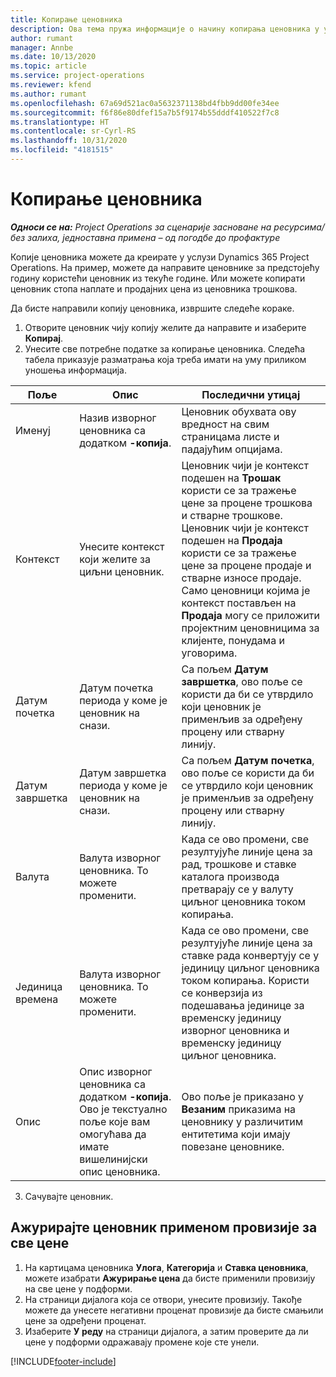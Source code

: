 ```yaml
---
title: Копирање ценовника
description: Ова тема пружа информације о начину копирања ценовника у услузи Project Operations.
author: rumant
manager: Annbe
ms.date: 10/13/2020
ms.topic: article
ms.service: project-operations
ms.reviewer: kfend
ms.author: rumant
ms.openlocfilehash: 67a69d521ac0a5632371138bd4fbb9dd00fe34ee
ms.sourcegitcommit: f6f86e80dfef15a7b5f9174b55dddf410522f7c8
ms.translationtype: HT
ms.contentlocale: sr-Cyrl-RS
ms.lasthandoff: 10/31/2020
ms.locfileid: "4181515"
---
```

# <a name="copy-price-lists"></a>Копирање ценовника

_**Односи се на:** Project Operations за сценарије засноване на ресурсима/без залиха, једноставна примена – од погодбе до профактуре_

Копије ценовника можете да креирате у услузи Dynamics 365 Project Operations. На пример, можете да направите ценовнике за предстојећу годину користећи ценовник из текуће године.  Или можете копирати ценовник стопа наплате и продајних цена из ценовника трошкова. 

Да бисте направили копију ценовника, извршите следеће кораке.

1. Отворите ценовник чију копију желите да направите и изаберите **Копирај**.
2. Унесите све потребне податке за копирање ценовника. Следећа табела приказује разматрања која треба имати на уму приликом уношења информација.

| Поље | Опис | Последични утицај |
| --- | --- | --- |
| Именуј | Назив изворног ценовника са додатком **-копија**. | Ценовник обухвата ову вредност на свим страницама листе и падајућим опцијама. |
| Контекст | Унесите контекст који желите за циљни ценовник. | Ценовник чији је контекст подешен на **Трошак** користи се за тражење цене за процене трошкова и стварне трошкове. Ценовник чији је контекст подешен на **Продаја** користи се за тражење цене за процене продаје и стварне износе продаје. Само ценовници којима је контекст постављен на **Продаја** могу се приложити пројектним ценовницима за клијенте, понудама и уговорима. |
| Датум почетка | Датум почетка периода у коме је ценовник на снази. | Са пољем **Датум завршетка**, ово поље се користи да би се утврдило који ценовник је применљив за одређену процену или стварну линију. |
| Датум завршетка | Датум завршетка периода у коме је ценовник на снази. | Са пољем **Датум почетка**, ово поље се користи да би се утврдило који ценовник је применљив за одређену процену или стварну линију. |
| Валута | Валута изворног ценовника. То можете променити. | Када се ово промени, све резултујуће линије цена за рад, трошкове и ставке каталога производа претварају се у валуту циљног ценовника током копирања. |
| Јединица времена | Валута изворног ценовника. То можете променити. | Када се ово промени, све резултујуће линије цена за ставке рада конвертују се у јединицу циљног ценовника током копирања. Користи се конверзија из подешавања јединице за временску јединицу изворног ценовника и временску јединицу циљног ценовника. |
| Опис | Опис изворног ценовника са додатком **-копија**. Ово је текстуално поље које вам омогућава да имате вишелинијски опис ценовника. | Ово поље је приказано у **Везаним** приказима на ценовнику у различитим ентитетима који имају повезане ценовнике. |

3. Сачувајте ценовник. 

## <a name="update-a-price-list-by-applying-a-mark-up-to-all-the-prices"></a>Ажурирајте ценовник применом провизије за све цене

1. На картицама ценовника **Улога**, **Категорија** и **Ставка ценовника**, можете изабрати **Ажурирање цена** да бисте применили провизију на све цене у подформи. 
2. На страници дијалога која се отвори, унесите провизију. Такође можете да унесете негативни проценат провизије да бисте смањили цене за одређени проценат. 
3. Изаберите **У реду** на страници дијалога, а затим проверите да ли цене у подформи одражавају промене које сте унели.


[!INCLUDE[footer-include](../includes/footer-banner.md)]